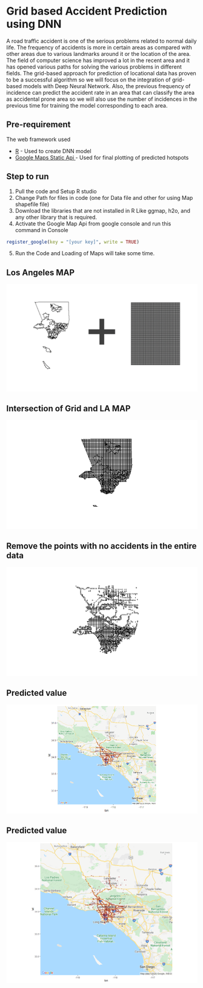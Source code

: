 # Grid based Accident Prediction using DNN


A road traffic accident is one of the serious problems related to normal daily life. The frequency of accidents is more in certain areas as compared with other areas due to various landmarks around it or the location of the area. The field of computer science has improved a lot in the recent area and it has opened various paths for solving the various problems in different fields. The grid-based approach for prediction of locational data has proven to be a successful algorithm so we will focus on the integration of grid-based models with Deep Neural Network. Also, the previous frequency of incidence can predict the accident rate in an area that can classify the area as accidental prone area so we will also use the number of incidences in the previous time for training the model corresponding to each area.

## Pre-requirement 

The web framework used
* [R](https://www.r-project.org/) - Used to create DNN model
* [Google Maps Static Api ](https://developers.google.com/maps/documentation) - Used for final plotting of predicted hotspots


## Step to run
1. Pull the code and Setup R studio
2. Change Path for files in code (one for Data file and other for using Map shapefile file)
3. Download the libraries that are not installed in R Like ggmap, h2o, and any other library that is required.
4. Activate the Google Map Api from google console and run this command in Console
```R
register_google(key = "[your key]", write = TRUE)
```
5. Run the Code and Loading of Maps will take some time.

## Los Angeles MAP
![Not Found](Images/LA_map_AND_Grid.png)

## Intersection of Grid and LA MAP
![Not Found](Images/Intersection_LA_MAP.png)

## Remove the points with no accidents in the entire data
![Not Found](Images/Filtered_Intersection_LA_MAP.png)

## Predicted value
![Not Found](Images/MAP.png)

## Predicted value
![Not Found](Images/MAP_actual.png)
